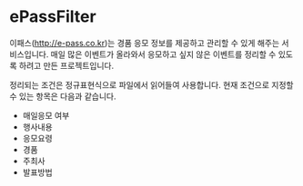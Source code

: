 # ePassFilter
이패스(http://e-pass.co.kr)는 경품 응모 정보를 제공하고 관리할 수 있게 해주는 서비스입니다.
매일 많은 이벤트가 올라와서 응모하고 싶지 않은 이벤트를 정리할 수 있도록 하려고 만든 프로젝트입니다.

정리되는 조건은 정규표현식으로 파일에서 읽어들여 사용합니다.
현재 조건으로 지정할 수 있는 항목은 다음과 같습니다.

* 매일응모 여부
* 행사내용
* 응모요령
* 경품
* 주최사
* 발표방법
